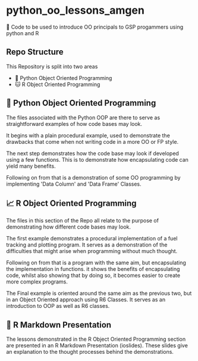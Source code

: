 # python_oo_lessons_amgen
:pencil: Code to be used to introduce OO principals to GSP progammers using python and R

## Repo Structure
This Repository is split into two areas

- :snake: Python Object Oriented Programming 
- :cat: R Object Oriented Programming 

## :book: Python Object Oriented Programming
The files associated with the Python OOP are there to serve as straightforward examples of how code bases may look.

It begins with a plain procedural example, used to demonstrate the drawbacks that come when not writing code in a more OO or FP style.

The next step demonstrates how the code base may look if developed using a few functions. This is to demonstrate how encapsulating code can yield many benefits.

Following on from that is a demonstration of some OO programming by implementing 'Data Column' and 'Data Frame' Classes.

## :chart_with_upwards_trend: R Object Oriented Programming
The files in this section of the Repo all relate to the purpose of demonstrating how different code bases may look.

The first example demonstrates a procedural implementation of a fuel tracking and plotting program. It serves as a demonstration of the difficulties that might arise when programming without much thought.

Following on from that is a program with the same aim, but encapsulating the implementation in functions. it shows the benefits of encapsulating code, whilst also showing that by doing so, it becomes easier to create more complex programs.

The Final example is oriented around the same aim as the previous two, but in an Object Oriented approach using R6 Classes. It serves as an introduction to OOP as well as R6 classes. 

## :blue_book: R Markdown Presentation 
The lessons demonstrated in the R Object Oriented Programming section are presented in an R Markdown Presentation (ioslides). These slides give an explanation to the thought processes behind the demonstrations. 

